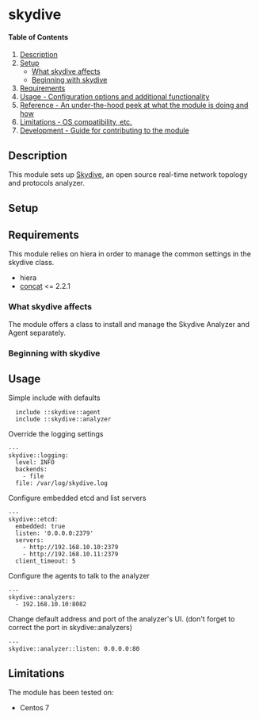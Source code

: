# skydive

#### Table of Contents

1. [Description](#description)
1. [Setup](#setup)
    * [What skydive affects](#what-skydive-affects)
    * [Beginning with skydive](#beginning-with-skydive)
1. [Requirements](#requirements)
1. [Usage - Configuration options and additional functionality](#usage)
1. [Reference - An under-the-hood peek at what the module is doing and how](#reference)
1. [Limitations - OS compatibility, etc.](#limitations)
1. [Development - Guide for contributing to the module](#development)

## Description

This module sets up [Skydive](https://github.com/skydive-project/skydive), an open source real-time network topology and protocols analyzer.

## Setup

## Requirements

This module relies on hiera in order to manage the common settings in the skydive class.

* hiera
* [concat](https://github.com/puppetlabs/puppetlabs-concat) <= 2.2.1

### What skydive affects

The module offers a class to install and manage the Skydive Analyzer and Agent separately.

### Beginning with skydive

## Usage

Simple include with defaults

```
  include ::skydive::agent
  include ::skydive::analyzer
```

Override the logging settings

```
---
skydive::logging:
  level: INFO
  backends:
    - file
  file: /var/log/skydive.log
```

Configure embedded etcd and list servers

```
---
skydive::etcd:
  embedded: true
  listen: '0.0.0.0:2379'
  servers:
    - http://192.168.10.10:2379
    - http://192.168.10.11:2379
  client_timeout: 5
```

Configure the agents to talk to the analyzer

```
---
skydive::analyzers:
  - 192.168.10.10:8082
```

Change default address and port of the analyzer's UI. (don't forget to correct the port in skydive::analyzers)

```
---
skydive::analyzer::listen: 0.0.0.0:80
```

## Limitations

The module has been tested on:

* Centos 7
